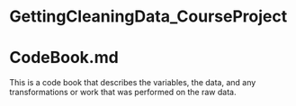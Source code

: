 # GettingCleaningData_CourseProject
# CodeBook.md

This is a code book that describes the variables, the data, and any transformations or work that was performed on the raw data.



